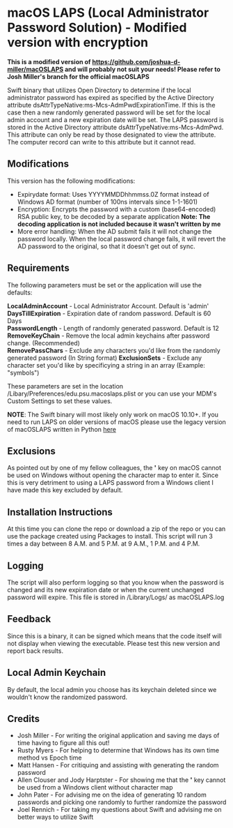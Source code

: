 macOS LAPS (Local Administrator Password Solution) - Modified version with encryption
==================================================
**This is a modified version of https://github.com/joshua-d-miller/macOSLAPS and will probably not suit your needs! Please refer to Josh Miller's branch for the official macOSLAPS**

Swift binary that utilizes Open Directory to determine if the
local administrator password has expired as specified by the Active Directory
attribute dsAttrTypeNative:ms-Mcs-AdmPwdExpirationTime. If this is the case
then a new randomly generated password will be set for the local admin account
and a new expiration date will be set. The LAPS password is stored in the
Active Directory attribute dsAttrTypeNative:ms-Mcs-AdmPwd. This attribute can
only be read by those designated to view the attribute. The computer record
can write to this attribute but it cannot read.

Modifications
-------------

This version has the following modifications:
* Expirydate format: Uses YYYYMMDDhhmmss.0Z format instead of Windows AD format (number of 100ns intervals since 1-1-1601)
* Encryption: Encrypts the password with a custom (base64-encoded) RSA public key, to be decoded by a separate application **Note: The decoding application is not included because it wasn't written by me**
* More error handling: When the AD submit fails it will not change the password locally. When the local password change fails, it will revert the AD password to the original, so that it doesn't get out of sync.

Requirements
------------

The following parameters must be set or the application will use the defaults:

**LocalAdminAccount** - Local Administrator Account. Default is 'admin'  
**DaysTillExpiration** - Expiration date of random password. Default is 60 Days  
**PasswordLength** - Length of randomly generated password. Default is 12  
**RemoveKeyChain** - Remove the local admin keychains after password change. (Recommended)  
**RemovePassChars** - Exclude any characters you'd like from the randomly generated password (In String format)
**ExclusionSets** - Exclude any character set you'd like by specificying a string in an array (Example: "symbols")

These parameters are set in the location /Libary/Preferences/edu.psu.macoslaps.plist
or you can use your MDM's Custom Settings to set these values.

**NOTE**: The Swift binary will most likely only work on macOS 10.10+. If you need to run LAPS on older versions of macOS please use the legacy version of macOSLAPS written in Python [here](https://github.com/joshua-d-miller/macOSLAPS-Legacy)

Exclusions
----------------
As pointed out by one of my fellow colleagues, the **'** key on macOS cannot be used on Windows without opening
the character map to enter it. Since this is very detriment to using a LAPS password from a Windows client I have made this key excluded by default.

Installation Instructions
-------------------------
At this time you can clone the repo or download a zip of the repo or you can
use the package created using Packages to install. This script will run
3 times a day between 8 A.M. and 5 P.M. at 9 A.M., 1 P.M. and 4 P.M.

Logging
-------
The script will also perform logging so that you know when the password is changed
and its new expiration date or when the current unchanged password will expire. This
file is stored in /Library/Logs/ as macOSLAPS.log

Feedback
--------
Since this is a binary, it can be signed which means that the code itself will not display when viewing the executable. Please test this new version and report back results.

Local Admin Keychain
--------
By default, the local admin you choose has its keychain deleted since we wouldn't know the randomized password.

Credits
--------------
* Josh Miller - For writing the original application and saving me days of time having to figure all this out!
* Rusty Myers - For helping to determine that Windows has its own time method vs
Epoch time
* Matt Hansen - For critiquing and assisting with generating the random password
* Allen Clouser and Jody Harptster - For showing me that the **'** key cannot be used from a Windows client without character map
* John Pater - For advising me on the idea of generating 10 random passwords and picking one randomly to further randomize the password
* Joel Rennich - For taking my questions about Swift and advising me on better ways to utilize Swift
